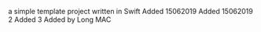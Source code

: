 a simple template project written in Swift
Added 15062019
Added 15062019 2
Added 3
Added by Long MAC
